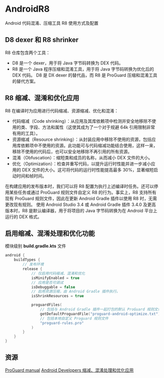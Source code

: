 # AndroidR8
Android 代码混淆、压缩工具 R8 使用方式及配置

## D8 dexer 和 R8 shrinker

R8 仓库包含两个工具：
- D8 是一个 dexer，用于将 Java 字节码转换为 DEX 代码。
- R8 是一个 Java 程序压缩和混淆工具，用于将 Java 字节码转换为优化后的 DEX 代码。
D8 是 DX dexer 的替代品，而 R8 是 ProGuard 压缩和混淆工具的替代方案。

## R8 缩减、混淆和优化应用

R8 在编译时为应用进行代码缩减、资源缩减、优化和混淆：

- 代码缩减（Code shrinking）：从应用及其库依赖项中检测并安全地移除不使用的类、字段、方法和属性（这使其成为了一个对于规避 64k 引用限制非常有用的工具）。
- 资源缩减（Resource shrinking）：从封装应用中移除不使用的资源，包括应用库依赖项中不使用的资源。此功能可与代码缩减功能结合使用，这样一来，移除不使用的代码后，也可以安全地移除不再引用的所有资源。
- 混淆（Obfuscation）：缩短类和成员的名称，从而减小 DEX 文件的大小。
- 优化（Optimization）：检查并重写代码，以提升运行时性能并进一步减小应用的 DEX 文件的大小。这可将代码的运行时性能提高最多 30%，显著缩短启动时间和帧时间。

在构建应用的发布版本时，我们可以将 R8 配置为执行上述编译时任务。还可以停用某些任务或通过 ProGuard 规则文件自定义 R8 的行为。事实上，R8 支持所有现有 ProGuard 规则文件，因此在更新 Android Gradle 插件以使用 R8 时，无需更改现有规则。
使用 Android Studio 3.4 或 Android Gradle 插件 3.4.0 及更高版本时，R8 是默认编译器，用于将项目的 Java 字节码转换为在 Android 平台上运行的 DEX 格式。

## 启用缩减、混淆处理和优化功能

模块级别 **build.gradle.kts** 文件 

```kotlin
android {
    buildTypes {
        // 发布环境
        release {
            // 仅启用代码缩减、混淆和优化
            isMinifyEnabled = true
            // 应用是否可调试
            isDebuggable = false
            // 启用资源压缩，由 Android Gradle 插件执行。
            isShrinkResources = true

            proguardFiles(
                // 包括与 Android Gradle 插件一起打包的默认 ProGuard 规则文件
                getDefaultProguardFile("proguard-android-optimize.txt"),
                // 包括本地自定义 Proguard 规则文件
                "proguard-rules.pro"
            )
        }
    }
}
```

## 资源

[ProGuard manual](https://www.guardsquare.com/manual/configuration/usage)
[Android Developers 缩减、混淆处理和优化应用](https://developer.android.com/build/shrink-code?hl=zh-cn)
